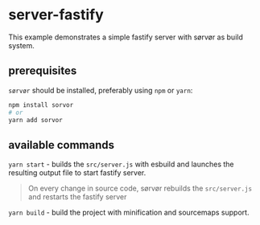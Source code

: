 # server-fastify

This example demonstrates a simple fastify server with sørvør as build system.

## prerequisites

`sørvør` should be installed, preferably using `npm` or `yarn`:

```bash
npm install sorvor
# or
yarn add sorvor
```

## available commands

`yarn start` - builds the `src/server.js` with esbuild and launches the resulting output file to start fastify server.

> On every change in source code, sørvør rebuilds the `src/server.js` and restarts the fastify server

`yarn build` - build the project with minification and sourcemaps support.
